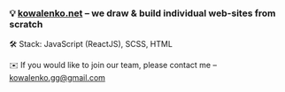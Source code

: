 ### 💡 [kowalenko.net](https://kowalenko.net) – we draw & build individual web-sites from scratch

🛠️ Stack: JavaScript (ReactJS), SCSS, HTML

✉️ If you would like to join our team, please contact me – kowalenko.gg@gmail.com
